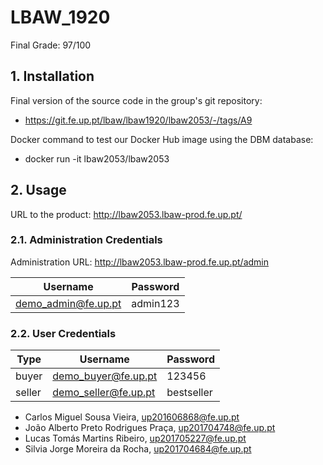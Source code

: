 # LBAW_1920

Final Grade: 97/100

## 1. Installation

Final version of the source code in the group's git repository:
* https://git.fe.up.pt/lbaw/lbaw1920/lbaw2053/-/tags/A9

Docker command to test our Docker Hub image using the DBM database:
* docker run -it lbaw2053/lbaw2053

## 2. Usage

URL to the product: http://lbaw2053.lbaw-prod.fe.up.pt/

### 2.1. Administration Credentials

Administration URL: http://lbaw2053.lbaw-prod.fe.up.pt/admin

| Username             | Password |
| --------             | -------- |
| demo_admin@fe.up.pt  | admin123 |

### 2.2. User Credentials

| Type          | Username              | Password   |
| ------------- | ---------             | --------   |
| buyer         | demo_buyer@fe.up.pt   | 123456     |
| seller        | demo_seller@fe.up.pt  | bestseller |


* Carlos Miguel Sousa Vieira, up201606868@fe.up.pt
* João Alberto Preto Rodrigues Praça, up201704748@fe.up.pt
* Lucas Tomás Martins Ribeiro, up201705227@fe.up.pt
* Silvia Jorge Moreira da Rocha, up201704684@fe.up.pt
